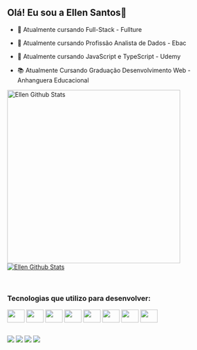 ## Olá! Eu sou a Ellen Santos👋

- 🌱 Atualmente  cursando  Full-Stack - Fullture
- 🌱 Atualmente  cursando  Profissão Analista de Dados - Ebac
- 🌱 Atualmente  cursando JavaScript e TypeScript - Udemy
- 📚 Atualmente Cursando Graduação Desenvolvimento Web - Anhanguera Educacional


  <div display="flex">
  <a href="https://github.com/Ellen-TSantos">
 <img alt="Ellen Github Stats" width="400px"
  src="https://github-readme-stats.vercel.app/api?username=Ellen-TSantos&show_icons=true&count_private=true&theme=radical&hide_border=true&bg_color=0D1117"></a>
   <a href="https://github.com/Ellen-TSantos">
 <img alt="Ellen Github Stats" src="https://github-readme-stats.vercel.app/api/top-langs/?username=Ellen-TSantos&layout=compact&theme=radical&t&hide_border=true&bg_color=0D1117"></a>
  </div>  
 <br>
   
  <h3>Tecnologias que utilizo para desenvolver:</h3>
         
   <div display= "flex">
       <img align="center" alto="Ellen-html" height="30" width="40" src="https://cdn.jsdelivr.net/gh/devicons/devicon/icons/html5/html5-original.svg">
      <img  align="center" alto="Ellen-css" height="30" width="40"  src="https://cdn.jsdelivr.net/gh/devicons/devicon/icons/css3/css3-original.svg">
      <img  align="center" alto="Ellen-javascript" height="30" width="40" src="https://cdn.jsdelivr.net/gh/devicons/devicon/icons/javascript/javascript-original.svg">
      <img align="center" alto="Ellen-typeScrip" height="30" width="40"  src="https://cdn.jsdelivr.net/gh/devicons/devicon/icons/typescript/typescript-original.svg">
      <img align="center" alto="Ellen-react" height="30" width="40"  src="https://cdn.jsdelivr.net/gh/devicons/devicon/icons/react/react-original-wordmark.svg">
      <img align="center" alto="Ellen-Git" height="30" width="40" src="https://cdn.jsdelivr.net/gh/devicons/devicon/icons/git/git-original.svg">   
      <img align="center" alto="Ellen-Git" height="30" width="40" src="https://cdn.jsdelivr.net/gh/devicons/devicon/icons/nodejs/nodejs-original.svg">
      <img align="center" alto="Ellen-Git" height="30" width="40" src="https://cdn.jsdelivr.net/gh/devicons/devicon/icons/python/python-original.svg">    
   </div>
 
     
  ##
 <div> 
  <a href = "mailto:ellentatyysousasantos@gmail.com"><img src="https://img.shields.io/badge/-Gmail-%23333?style=for-the-badge&logo=gmail&logoColor=white" target="_blank"></a>
<a href="linkedin.com/in/ellentsantos" target="_blank"><img src="https://img.shields.io/badge/-LinkedIn-%230077B5?style=for-the-badge&logo=linkedin&logoColor=white" target="_blank"></a> 
 <a href="https://instagram.com" target="_blank"><img src="https://img.shields.io/badge/-Instagram-%23E4405F?style=for-the-badge&logo=instagram&logoColor=white" target="_blank"></a>
   <a href="https://www.twitch.tv/" target="_blank"><img src="https://img.shields.io/badge/Twitch-9146FF?style=for-the-badge&logo=twitch&logoColor=white" target="_blank"></a> 
</div>
 

     

     

